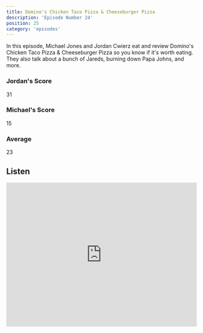 ```yaml
---
title: Domino's Chicken Taco Pizza & Cheeseburger Pizza
description: 'Episode Number 24'
position: 25
category: 'episodes'
---
```


In this episode, Michael Jones and Jordan Cwierz eat and review Domino's Chicken Taco Pizza & Cheeseburger Pizza so you know if it's worth eating. They also talk about a bunch of Jareds, burning down Papa Johns, and more.

### Jordan's Score

31

### Michael's Score

15

### Average

23

## Listen

<iframe src="https://open.spotify.com/embed-podcast/episode/3W0wjai9KNNmQAQwkk4tpP" loading="lazy" style="border: 0; width: 100%; height: 380px;" allow="encrypted-media"></iframe>
